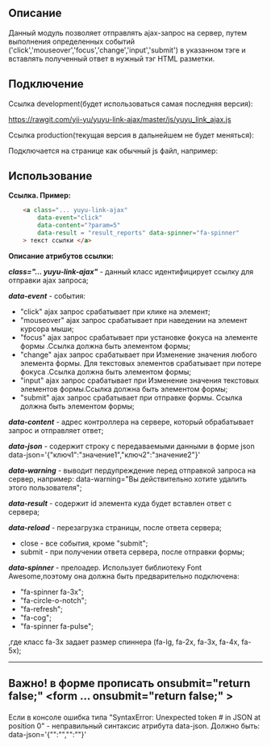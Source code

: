 
Описание
-------------

Данный модуль позволяет отправлять ajax-запрос на сервер, путем выполнения определенных событий ('click','mouseover','focus','change','input','submit')
в указанном тэге и вставлять полученный ответ в нужный тэг HTML разметки.


Подключение
---------------

Ссылка development(будет использоваться самая последняя версия):

https://rawgit.com/yii-yu/yuyu-link-ajax/master/js/yuyu_link_ajax.js

Ссылка production(текущая версия в дальнейшем не будет меняться):

Подключается на странице как обычный js файл, например:
<script type="text/javascript" src="https://rawgit.com/yii-yu/yuyu-link-ajax/master/js/yuyu_link_ajax.js"></script>

Использование
-----------------

**Ссылка. Пример:**
```html
    <a class="... yuyu-link-ajax" 	
        data-event="click"	
        data-content="?param=5"  
        data-result = "result_reports" data-spinner="fa-spinner"
    > текст ссылки </a>
``` 

**Описание атрибутов ссылки:**
  
***class="... yuyu-link-ajax"***   - данный класс идентифицирует ссылку для отправки ajax запроса;

***data-event***  - события: 
* "click" ajax запрос срабатывает при клике на элемент;                   
* "mouseover" ajax запрос срабатывает при наведении на элемент курсора мыши;    
* "focus" ajax запрос срабатывает при установке фокуса на элементе формы .Ссылка должна быть элементом формы;                 
* "change" ajax запрос срабатывает при Изменение значения любого элемента формы. Для текстовых элементов срабатывает при потере фокуса .Ссылка должна быть элементом формы;                   
* "input" ajax запрос срабатывает при Изменение значения текстовых элементов формы.Ссылка должна быть элементом формы;   	 			
* "submit" ajax запрос срабатывает при отправке формы. Ссылка должна быть элементом формы;
 
***data-content*** - адрес контроллера на сервере, который обрабатывает запрос и отправляет ответ;

***data-json*** - содержит строку с передаваемыми данными в форме json data-json='{"ключ1":"значение1","ключ2":"значение2"}'

***data-warning***  - выводит пердупреждение перед отправкой запроса на сервер, например:
     data-warning="Вы действительно хотите удалить этого пользователя";

***data-result*** - содержит id элемента куда будет вставлен ответ с сервера;

***data-reload*** - перезагрузка страницы, после ответа сервера;
* close - все события, кроме "submit";             
* submit - при получении ответа сервера, после отправки формы;
           
***data-spinner*** - прелоадер. Использует библиотеку Font Awesome,поэтому она должна быть предварительно подключена:      
* "fa-spinner fa-3x";
* "fa-circle-o-notch";
* "fa-refresh";
* "fa-cog";
* "fa-spinner fa-pulse";
            
,где класс fa-3x задает размер спиннера (fa-lg, fa-2x, fa-3x, fa-4x, fa-5x);

---
Важно! в форме прописать onsubmit="return false;" <form ... onsubmit="return false;" ><form>
----
 
Если в консоле ошибка типа "SyntaxError: Unexpected token # in JSON at position 0" - неправильный синтаксис атрибута data-json. Должно быть: data-json='{"":"","":""}'




